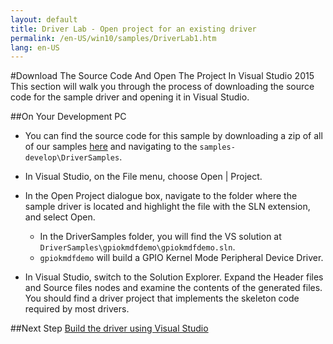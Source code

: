 ```yaml
---
layout: default
title: Driver Lab - Open project for an existing driver
permalink: /en-US/win10/samples/DriverLab1.htm
lang: en-US
---
```


#Download The Source Code And Open The Project In Visual Studio 2015
This section will walk you through the process of downloading the source code for the sample driver and opening it in Visual Studio. 

##On Your Development PC

* You can find the source code for this sample by downloading a zip of all of our samples [here](https://github.com/ms-iot/samples/archive/develop.zip) and navigating to the `samples-develop\DriverSamples`.

* In Visual Studio, on the File menu, choose Open \| Project.

* In the Open Project dialogue box, navigate to the folder where the sample driver is located and highlight the file with the SLN extension, and select Open.
    * In the DriverSamples folder, you will find the VS solution at `DriverSamples\gpiokmdfdemo\gpiokmdfdemo.sln`.
    * `gpiokmdfdemo` will build a GPIO Kernel Mode Peripheral Device Driver.
	
* In Visual Studio, switch to the Solution Explorer. Expand the Header files and Source files nodes and examine the contents of the generated files. You should find a driver project that implements the skeleton code required by most drivers.

##Next Step
[Build the driver using Visual Studio]({{site.baseurl}}/{{page.lang}}/win10/samples/DriverLab2.htm)
